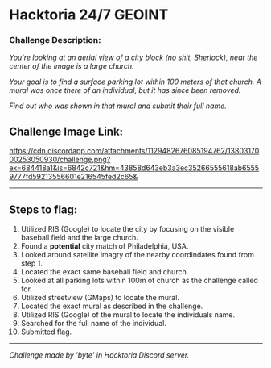 # Hacktoria 24/7 GEOINT

### Challenge Description:
*You're looking at an aerial view of a city block (no shit, Sherlock), near the center of the image is a large church.*

*Your goal is to find a surface parking lot within 100 meters of that church. A mural was once there of an individual, but it has since been removed.*

*Find out who was shown in that mural and submit their full name.*

## Challenge Image Link:
https://cdn.discordapp.com/attachments/1129482676085194762/1380317000253050930/challenge.png?ex=684418a1&is=6842c721&hm=43858d643eb3a3ec35266555618ab65559777fd59213556601e216545fed2c65&

------------------------------------------------------------------------
## Steps to flag:
1. Utilized RIS (Google) to locate the city by focusing on the visible baseball field and the large church.
2. Found a **potential** city match of Philadelphia, USA.
3. Looked around satellite imagry of the nearby coordindates found from step 1.
4. Located the exact same baseball field and church.
5. Looked at all parking lots within 100m of church as the challenge called for.
6. Utilized streetview (GMaps) to locate the mural.
7. Located the exact mural as described in the challenge.
8. Utilized RIS (Google) of the mural to locate the individuals name.
9. Searched for the full name of the individual.
10. Submitted flag.
------------------------------------------------------------------------
*Challenge made by 'byte' in Hacktoria Discord server.*
